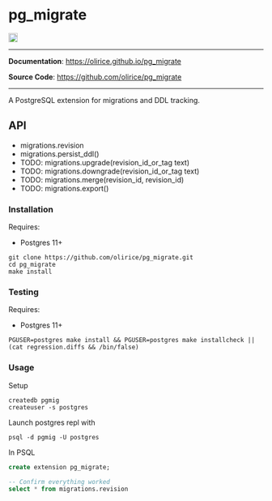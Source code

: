 # pg_migrate

<p>

<a href="https://github.com/olirice/pg_migrate/actions"><img src="https://github.com/olirice/pg_migrate/workflows/test/badge.svg" alt="Tests" height="18"></a>

</p>

---

**Documentation**: <a href="https://olirice.github.io/pg_migrate" target="_blank">https://olirice.github.io/pg_migrate</a>

**Source Code**: <a href="https://github.com/olirice/pg_migrate" target="_blank">https://github.com/olirice/pg_migrate</a>

---

A PostgreSQL extension for migrations and DDL tracking.


## API

- migrations.revision
- migrations.persist_ddl()
- TODO: migrations.upgrade(revision_id_or_tag text)
- TODO: migrations.downgrade(revision_id_or_tag text)
- TODO: migrations.merge(revision_id, revision_id)
- TODO: migrations.export()



### Installation

Requires:

 - Postgres 11+


```shell
git clone https://github.com/olirice/pg_migrate.git
cd pg_migrate
make install
```

### Testing
Requires:

 - Postgres 11+


```shell
PGUSER=postgres make install && PGUSER=postgres make installcheck || (cat regression.diffs && /bin/false)
```

### Usage

Setup
```shell
createdb pgmig
createuser -s postgres
```

Launch postgres repl with
```
psql -d pgmig -U postgres
```

In PSQL
```sql
create extension pg_migrate;

-- Confirm everything worked
select * from migrations.revision
```

